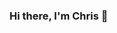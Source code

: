 ### Hi there, I'm Chris 👋

<!--
**saface99/saface99** is a ✨ _special_ ✨ repository because its `README.md` (this file) appears on your GitHub profile.

Here are some ideas to get you started:

- 🔭 I'm currently working on mastering JavaScript.
- 🌱 I’m currently learning Reactjs
- 👯 I’m looking to collaborate with other on building User-friendly websites!
- 💬 I'm looking forward to learn Angular


[![Connect with me](https://skillicons.dev/icons?i=linkedin,instagram)](https://skillicons.dev)


[![Languages And Tools:](https://skillicons.dev/icons?i=js,html,css,bootstrap,github,jquery,nodejs,sass)](https://skillicons.dev)
